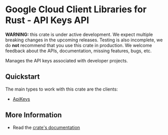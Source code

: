 # Google Cloud Client Libraries for Rust - API Keys API

<!-- Code generated by sidekick. DO NOT EDIT. -->

**WARNING:** this crate is under active development. We expect multiple breaking
changes in the upcoming releases. Testing is also incomplete, we do **not**
recommend that you use this crate in production. We welcome feedback about the
APIs, documentation, missing features, bugs, etc.

Manages the API keys associated with developer projects.

## Quickstart

The main types to work with this crate are the clients:

* [ApiKeys]

## More Information

* Read the [crate's documentation](https://docs.rs/google-cloud-apikeys-v2/latest/google-cloud-apikeys-v2)

[ApiKeys]: https://docs.rs/google-cloud-apikeys-v2/latest/google_cloud_apikeys_v2/client/struct.ApiKeys.html
